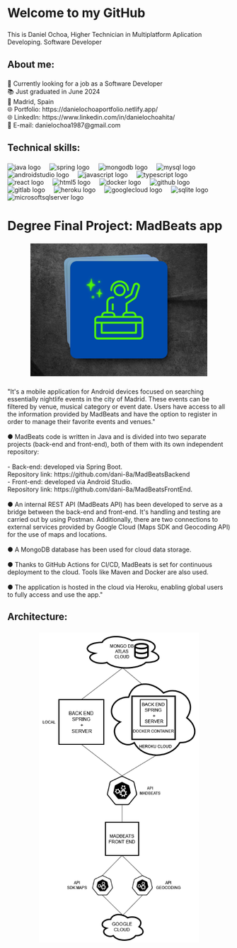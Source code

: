 <h1 align="left">Welcome to my GitHub</h1>

###

<p align="left">This is Daniel Ochoa, Higher Technician in Multiplatform Aplication Developing. Software Developer</p>

###

<h2 align="left">About me:</h2>

###

<p align="left">💼 Currently looking for a job as a Software Developer<br>📚 Just graduated in June 2024<br>📍 Madrid, Spain<br>🌐 Portfolio: https://danielochoaportfolio.netlify.app/<br>🌐 LinkedIn: https://www.linkedin.com/in/danielochoahita/<br>📧 E-mail: danielochoa1987@gmail.com</p>

###

<h2 align="left">Technical skills:</h2>

###

<div align="left">
  <img src="https://cdn.jsdelivr.net/gh/devicons/devicon/icons/java/java-original.svg" height="40" alt="java logo"  />
  <img width="12" />
  <img src="https://cdn.jsdelivr.net/gh/devicons/devicon/icons/spring/spring-original.svg" height="40" alt="spring logo"  />
  <img width="12" />
  <img src="https://cdn.jsdelivr.net/gh/devicons/devicon/icons/mongodb/mongodb-original.svg" height="40" alt="mongodb logo"  />
  <img width="12" />
  <img src="https://cdn.jsdelivr.net/gh/devicons/devicon/icons/mysql/mysql-original.svg" height="40" alt="mysql logo"  />
  <img width="12" />
  <img src="https://cdn.jsdelivr.net/gh/devicons/devicon/icons/androidstudio/androidstudio-original.svg" height="40" alt="androidstudio logo"  />
  <img width="12" />
  <img src="https://cdn.jsdelivr.net/gh/devicons/devicon/icons/javascript/javascript-original.svg" height="40" alt="javascript logo"  />
  <img width="12" />
  <img src="https://cdn.jsdelivr.net/gh/devicons/devicon/icons/typescript/typescript-original.svg" height="40" alt="typescript logo"  />
  <img width="12" />
  <img src="https://cdn.jsdelivr.net/gh/devicons/devicon/icons/react/react-original.svg" height="40" alt="react logo"  />
  <img width="12" />
  <img src="https://cdn.jsdelivr.net/gh/devicons/devicon/icons/html5/html5-original.svg" height="40" alt="html5 logo"  />
  <img width="12" />
  <img src="https://cdn.jsdelivr.net/gh/devicons/devicon/icons/docker/docker-original.svg" height="40" alt="docker logo"  />
  <img width="12" />
  <img src="https://cdn.jsdelivr.net/gh/devicons/devicon/icons/github/github-original.svg" height="40" alt="github logo"  />
  <img width="12" />
  <img src="https://cdn.jsdelivr.net/gh/devicons/devicon/icons/gitlab/gitlab-original.svg" height="40" alt="gitlab logo"  />
  <img width="12" />
  <img src="https://cdn.jsdelivr.net/gh/devicons/devicon/icons/heroku/heroku-original.svg" height="40" alt="heroku logo"  />
  <img width="12" />
  <img src="https://cdn.jsdelivr.net/gh/devicons/devicon/icons/googlecloud/googlecloud-original.svg" height="40" alt="googlecloud logo"  />
  <img width="12" />
  <img src="https://cdn.jsdelivr.net/gh/devicons/devicon/icons/sqlite/sqlite-original.svg" height="40" alt="sqlite logo"  />
  <img width="12" />
  <img src="https://cdn.jsdelivr.net/gh/devicons/devicon/icons/microsoftsqlserver/microsoftsqlserver-plain.svg" height="40" alt="microsoftsqlserver logo"  />
</div>

###

<h1 align="left">Degree Final Project: MadBeats app</h1>

###

<div align="center">
  <img height="300" src="https://github.com/dani-8a/MadBeatsFrontEnd/blob/master/MadBeats_logo2.png"  />
</div>

###

<p align="left">"It's a mobile application for Android devices focused on searching essentially nightlife events in the city of Madrid. These events can be filtered by venue, musical category or event date. Users have access to all the information provided by MadBeats and have the option to register in order to manage their favorite events and venues." <br><br>● MadBeats code is written in Java and is divided into two separate projects (back-end and front-end), both of them with its own independent repository:<br><br>- Back-end: developed via Spring Boot. <br>Repository link: https://github.com/dani-8a/MadBeatsBackend<br>- Front-end: developed via Android Studio. <br>Repository link: https://github.com/dani-8a/MadBeatsFrontEnd.<br><br>● An internal REST API (MadBeats API) has been developed to serve as a bridge between the back-end and front-end. It's handling and testing are carried out by using Postman. Additionally, there are two connections to external services provided by Google Cloud (Maps SDK and Geocoding API) for the use of maps and locations.<br><br>● A MongoDB database has been used for cloud data storage.<br><br>● Thanks to GitHub Actions for CI/CD, MadBeats is set for continuous deployment to the cloud. Tools like Maven and Docker are also used.<br><br>● The application is hosted in the cloud via Heroku, enabling global users to fully access and use the app."</p>

###

<h2 align="left">Architecture:</h2>

###

<div align="center">
  <img height="700" src="https://github.com/dani-8a/MadBeatsBackend/blob/main/Arquitectura_MadBeats.png?raw=true"  />
</div>

###

